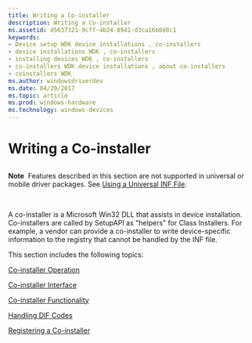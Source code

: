 ```yaml
---
title: Writing a Co-installer
description: Writing a Co-installer
ms.assetid: d5637321-9cff-4b24-8941-d3ca16b0d8c1
keywords:
- Device setup WDK device installations , co-installers
- device installations WDK , co-installers
- installing devices WDK , co-installers
- co-installers WDK device installations , about co-installers
- coinstallers WDK
ms.author: windowsdriverdev
ms.date: 04/20/2017
ms.topic: article
ms.prod: windows-hardware
ms.technology: windows-devices
---
```


# Writing a Co-installer


## <a href="" id="ddk-writing-a-co-installer-dg"></a>


**Note**  Features described in this section are not supported in universal or mobile driver packages. See [Using a Universal INF File](using-a-configurable-inf-file.md).

 

A co-installer is a Microsoft Win32 DLL that assists in device installation. Co-installers are called by SetupAPI as "helpers" for Class Installers. For example, a vendor can provide a co-installer to write device-specific information to the registry that cannot be handled by the INF file.

This section includes the following topics:

[Co-installer Operation](co-installer-operation.md)

[Co-installer Interface](co-installer-interface.md)

[Co-installer Functionality](co-installer-functionality.md)

[Handling DIF Codes](handling-dif-codes.md)

[Registering a Co-installer](registering-a-co-installer.md)

 

 





